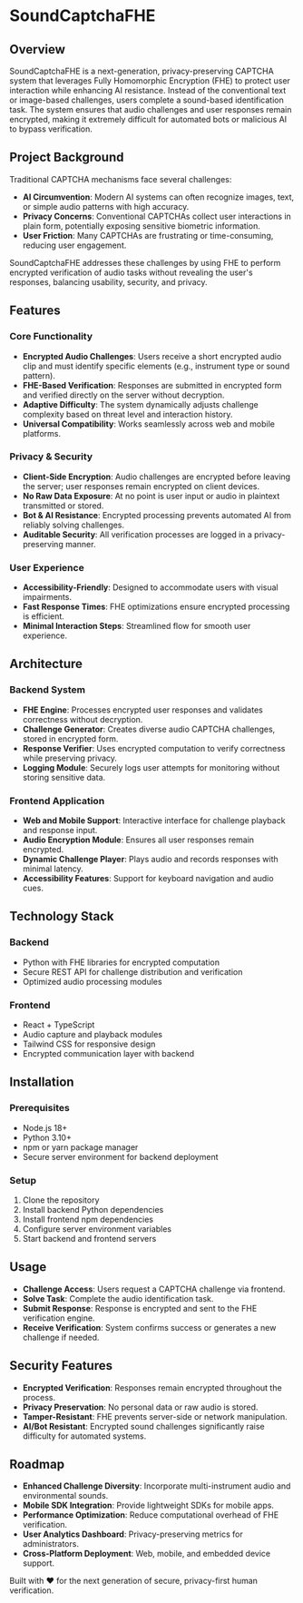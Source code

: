 # SoundCaptchaFHE

## Overview

SoundCaptchaFHE is a next-generation, privacy-preserving CAPTCHA system that leverages Fully Homomorphic Encryption (FHE) to protect user interaction while enhancing AI resistance. Instead of the conventional text or image-based challenges, users complete a sound-based identification task. The system ensures that audio challenges and user responses remain encrypted, making it extremely difficult for automated bots or malicious AI to bypass verification.

## Project Background

Traditional CAPTCHA mechanisms face several challenges:

* **AI Circumvention**: Modern AI systems can often recognize images, text, or simple audio patterns with high accuracy.
* **Privacy Concerns**: Conventional CAPTCHAs collect user interactions in plain form, potentially exposing sensitive biometric information.
* **User Friction**: Many CAPTCHAs are frustrating or time-consuming, reducing user engagement.

SoundCaptchaFHE addresses these challenges by using FHE to perform encrypted verification of audio tasks without revealing the user's responses, balancing usability, security, and privacy.

## Features

### Core Functionality

* **Encrypted Audio Challenges**: Users receive a short encrypted audio clip and must identify specific elements (e.g., instrument type or sound pattern).
* **FHE-Based Verification**: Responses are submitted in encrypted form and verified directly on the server without decryption.
* **Adaptive Difficulty**: The system dynamically adjusts challenge complexity based on threat level and interaction history.
* **Universal Compatibility**: Works seamlessly across web and mobile platforms.

### Privacy & Security

* **Client-Side Encryption**: Audio challenges are encrypted before leaving the server; user responses remain encrypted on client devices.
* **No Raw Data Exposure**: At no point is user input or audio in plaintext transmitted or stored.
* **Bot & AI Resistance**: Encrypted processing prevents automated AI from reliably solving challenges.
* **Auditable Security**: All verification processes are logged in a privacy-preserving manner.

### User Experience

* **Accessibility-Friendly**: Designed to accommodate users with visual impairments.
* **Fast Response Times**: FHE optimizations ensure encrypted processing is efficient.
* **Minimal Interaction Steps**: Streamlined flow for smooth user experience.

## Architecture

### Backend System

* **FHE Engine**: Processes encrypted user responses and validates correctness without decryption.
* **Challenge Generator**: Creates diverse audio CAPTCHA challenges, stored in encrypted form.
* **Response Verifier**: Uses encrypted computation to verify correctness while preserving privacy.
* **Logging Module**: Securely logs user attempts for monitoring without storing sensitive data.

### Frontend Application

* **Web and Mobile Support**: Interactive interface for challenge playback and response input.
* **Audio Encryption Module**: Ensures all user responses remain encrypted.
* **Dynamic Challenge Player**: Plays audio and records responses with minimal latency.
* **Accessibility Features**: Support for keyboard navigation and audio cues.

## Technology Stack

### Backend

* Python with FHE libraries for encrypted computation
* Secure REST API for challenge distribution and verification
* Optimized audio processing modules

### Frontend

* React + TypeScript
* Audio capture and playback modules
* Tailwind CSS for responsive design
* Encrypted communication layer with backend

## Installation

### Prerequisites

* Node.js 18+
* Python 3.10+
* npm or yarn package manager
* Secure server environment for backend deployment

### Setup

1. Clone the repository
2. Install backend Python dependencies
3. Install frontend npm dependencies
4. Configure server environment variables
5. Start backend and frontend servers

## Usage

* **Challenge Access**: Users request a CAPTCHA challenge via frontend.
* **Solve Task**: Complete the audio identification task.
* **Submit Response**: Response is encrypted and sent to the FHE verification engine.
* **Receive Verification**: System confirms success or generates a new challenge if needed.

## Security Features

* **Encrypted Verification**: Responses remain encrypted throughout the process.
* **Privacy Preservation**: No personal data or raw audio is stored.
* **Tamper-Resistant**: FHE prevents server-side or network manipulation.
* **AI/Bot Resistant**: Encrypted sound challenges significantly raise difficulty for automated systems.

## Roadmap

* **Enhanced Challenge Diversity**: Incorporate multi-instrument audio and environmental sounds.
* **Mobile SDK Integration**: Provide lightweight SDKs for mobile apps.
* **Performance Optimization**: Reduce computational overhead of FHE verification.
* **User Analytics Dashboard**: Privacy-preserving metrics for administrators.
* **Cross-Platform Deployment**: Web, mobile, and embedded device support.

Built with ❤️ for the next generation of secure, privacy-first human verification.
